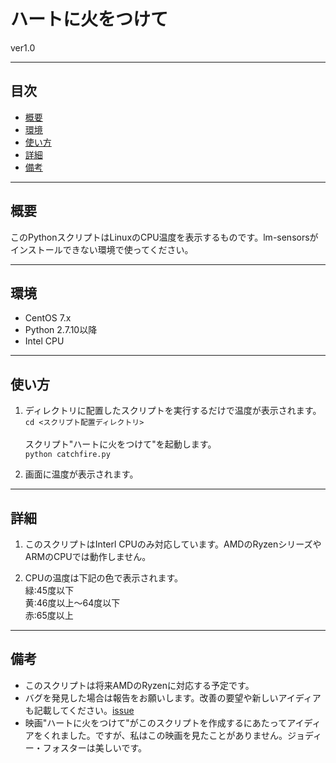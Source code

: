 ハートに火をつけて
====
ver1.0
- - -
目次
----
* [概要](#chap1)
* [環境](#chap2)
* [使い方](#chap3)
* [詳細](#chap4)
* [備考](#chap5)


<a id="chap1"></a>
<a href="#chap1"></a>
- - -
概要
----
このPythonスクリプトはLinuxのCPU温度を表示するものです。lm-sensorsがインストールできない環境で使ってください。


<a id="chap2"></a>
<a href="#chap2"></a>
- - -
環境
----
- CentOS 7.x
- Python 2.7.10以降
- Intel CPU


<a id="chap3"></a>
<a href="#chap3"></a>
- - -
使い方
----
1. ディレクトリに配置したスクリプトを実行するだけで温度が表示されます。<br>
`cd <スクリプト配置ディレクトリ>`<br><br>
スクリプト"ハートに火をつけて"を起動します。<br>
`python catchfire.py`<br>

1. 画面に温度が表示されます。


<a id="chap4"></a>
<a href="#chap4"></a>
- - -
詳細
----
1. このスクリプトはInterl CPUのみ対応しています。AMDのRyzenシリーズやARMのCPUでは動作しません。

1. CPUの温度は下記の色で表示されます。<br>
緑:45度以下<br>
黄:46度以上〜64度以下<br>
赤:65度以上<br>


<a id="chap5"></a>
<a href="#chap5"></a>
- - -
備考
----
- このスクリプトは将来AMDのRyzenに対応する予定です。
- バグを発見した場合は報告をお願いします。改善の要望や新しいアイディアも記載してください。[issue](https://github.com/Yuki-Matsumura/catchfire/issues)
- 映画"ハートに火をつけて"がこのスクリプトを作成するにあたってアイディアをくれました。ですが、私はこの映画を見たことがありません。ジョディー・フォスターは美しいです。
